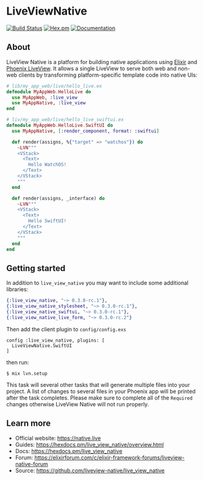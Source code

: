 # LiveViewNative

[![Build Status](https://github.com/liveview-native/live_view_native/workflows/Elixir%20CI/badge.svg)](https://github.com/liveview-native/live_view_native/actions) [![Hex.pm](https://img.shields.io/hexpm/v/live_view_native.svg)](https://hex.pm/packages/live_view_native) [![Documentation](https://img.shields.io/badge/documentation-gray)](https://hexdocs.pm/live_view_native)

## About

LiveView Native is a platform for building native applications using [Elixir](https://elixir-lang.org/) and [Phoenix LiveView](https://github.com/phoenixframework/phoenix_live_view). It allows a single LiveView to serve both web and non-web clients by transforming platform-specific template code into native UIs:

```elixir
# lib/my_app_web/live/hello_live.ex
defmodule MyAppWeb.HelloLive do
  use MyAppWeb, :live_view
  use MyAppNative, :live_view
end

# liv/my_app_web/live/hello_live_swiftui.ex
defmodule MyAppWeb.HelloLive.SwiftUI do
  use MyAppNative, [:render_component, format: :swiftui]

  def render(assigns, %{"target" => "watchos"}) do
    ~LVN"""
    <VStack>
      <Text>
        Hello WatchOS!
      </Text>
    </VStack>
    """
  end

  def render(assigns, _interface) do
    ~LVN"""
    <VStack>
      <Text>
        Hello SwiftUI!
      </Text>
    </VStack>
    """
  end
end
```

## Getting started

In addition to `live_view_native` you may want to include some additional libraries:

```elixir
{:live_view_native, "~> 0.3.0-rc.1"},
{:live_view_native_stylesheet, "~> 0.3.0-rc.1"},
{:live_view_native_swiftui, "~> 0.3.0-rc.1"},
{:live_view_native_live_form, "~> 0.3.0-rc.2"}
```

Then add the client plugin to `config/config.exs`

```
config :live_view_native, plugins: [
  LiveViewNative.SwiftUI
]
```

then run:

```
$ mix lvn.setup
```

This task will several other tasks that will generate multiple files into your project.
A list of changes to several files in your Phoenix app will be printed after the task
completes. Please make sure to complete all of the `Required` changes otherwise LiveView Native
will not run properly.


## Learn more

  * Official website: https://native.live
  * Guides: https://hexdocs.pm/live_view_native/overview.html
  * Docs: https://hexdocs.pm/live_view_native
  * Forum: https://elixirforum.com/c/elixir-framework-forums/liveview-native-forum
  * Source: https://github.com/liveview-native/live_view_native
